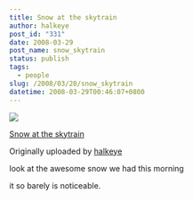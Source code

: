 ```yaml
---
title: Snow at the skytrain
author: halkeye
post_id: "331"
date: 2008-03-29
post_name: snow_skytrain
status: publish
tags:
  - people
slug: /2008/03/28/snow_skytrain
datetime: 2008-03-29T00:46:07+0800
---
```


![](https://farm4.static.flickr.com/3202/2370771978_aa6707554b_m.jpg)
   

 
 [Snow at the skytrain](https://www.flickr.com/photos/halkeye/2370771978/)
   

 Originally uploaded by [halkeye](https://www.flickr.com/people/halkeye/)
 



look at the awesome snow we had this morning  

it so barely is noticeable.
